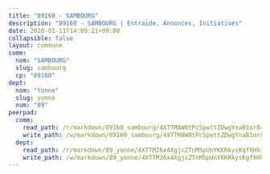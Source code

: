 ```yaml
---
title: "89160 - SAMBOURG"
description: "89160 - SAMBOURG | Entraide, Annonces, Initiatives"
date: 2020-01-11T14:09:21+09:00
collapsible: false
layout: commune
comm:
  nom: "SAMBOURG"
  slug: sambourg
  cp: "89160"
dept:
  nom: "Yonne"
  slug: yonne
  num: "89"
peerpad:
  comm:
    read_path: /r/markdown/89160_sambourg/4XTTMAW8tPcSpwttZDwgYnaB1or84gmHzmasUhbMPvowEPW6o
    write_path: /w/markdown/89160_sambourg/4XTTMAW8tPcSpwttZDwgYnaB1or84gmHzmasUhbMPvowEPW6o-K3TgUXgJTwnfGu7xGC9Dob2Fy2pSs2aiFeqQMoqNr4k919z4RM6kdwvpZ1hFwfep1ZJbMwY8hXMA4q1fwdu2iPRLsvq728mgzm9fcVK3TR6PWmwqFTXkAKrgeVVUT4c6jDzJHr6o
  dept:
    read_path: /r/markdown/89_yonne/4XTTM26x4XgjcZTnM5pUnYKKRkysKgfXHh1wiigoPHqn9LDKB
    write_path: /w/markdown/89_yonne/4XTTM26x4XgjcZTnM5pUnYKKRkysKgfXHh1wiigoPHqn9LDKB-K3TgU4xaMVqzoRnPJNyddApuMoWvJyHL35bzooauYvdhG3MLg3ikjpoueq9BDtqVP4hJBQxpPxix2gohzXyST9tZPnEkyXpDMdHiAFpx7EU6e8WgvFk7NPsBQepM8o13bG9dyqq7
---
```


